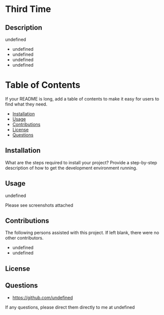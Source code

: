 # Third Time


## Description
undefined
- undefined
- undefined
- undefined
- undefined

# Table of Contents
If your README is long, add a table of contents to make it easy for users to find what they need.
- [Installation](#installation)
- [Usage](#usage)
- [Contributions](#contributions)
- [License](#license)
- [Questions](#questions)

## Installation
What are the steps required to install your project? Provide a step-by-step description of how to get the development environment running.

## Usage
undefined

Please see screenshots attached
    
## Contributions
The following persons assisted with this project.  If left blank, there were no other contributors.
- undefined
- undefined

## License

## Questions
- https://github.com/undefined

If any questions, please direct them directly to me at undefined
